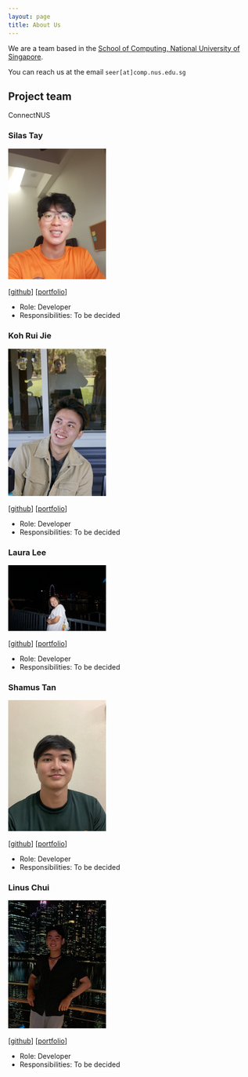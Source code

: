 ```yaml
---
layout: page
title: About Us
---
```


We are a team based in the [School of Computing, National University of Singapore](http://www.comp.nus.edu.sg).

You can reach us at the email `seer[at]comp.nus.edu.sg`

## Project team
ConnectNUS
### Silas Tay

<img src="images/silastsl.jpeg" width="200px">

[[github](https://github.com/silastsl)]
[[portfolio](team/silastsl.md)]

* Role: Developer
* Responsibilities: To be decided

### Koh Rui Jie

<img src="images/rjkoh.jpeg" width="200px">

[[github](http://github.com/rjkoh)]
[[portfolio](team/rjkoh.md)]

* Role: Developer
* Responsibilities: To be decided

### Laura Lee

<img src="images/leehuiyulaura.jpeg" width="200px">

[[github](http://github.com/leehuiyulaura)]
[[portfolio](team/leehuiyulaura.md)]

* Role: Developer
* Responsibilities: To be decided

### Shamus Tan

<img src="images/shamooose.jpeg" width="200px">

[[github](http://github.com/shamooose)]
[[portfolio](team/shamooose.md)]

* Role: Developer
* Responsibilities: To be decided

### Linus Chui

<img src="images/linuschui.jpeg" width="200px">

[[github](http://github.com/linuschui)]
[[portfolio](team/linuschui.md)]

* Role: Developer
* Responsibilities: To be decided
